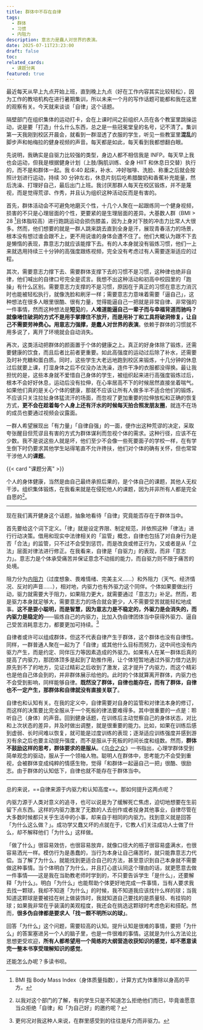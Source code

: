 ```yaml
---
title: 群体中不存在自律
tags:
  - 群体
  - 习惯
  - 内阻力
description: 意志力是蠢人对世界的表演。
date: 2025-07-11T23:23:00
draft: false
toc: 
related_cards:
  - 课题分离
featured: true
---
```


最近每天从早上九点开始上班，直到晚上九点（好在工作内容其实比较轻松），因为工作的教培机构在进行暑期集训，所以未来一个月的写作话题可能都和我在这里的观察有关。今天就来谈谈「自律」这个话题。

隔壁部门在组织集体的运动打卡，会在上课时间之前组织人员在各个教室里跳操运动，说是要「打造」什么什么东西，总之是一些冠冕堂皇的名号，记不清了。集训第一天我刚到校区开晨会，就看到一群湿透了衣服的学生，听见一些教室里**混乱**的脚步声和帕梅拉的健身视频的声音。每天都是如此，每天看到我都想翻白眼。

先说明，我确实是自驱力比较强的类型，身边人都不相信我是 INFP。每天早上我也会运动，但我是根据健身计划（上肢/胸肌训练、全身 HIIT 和休息日交替）执行的，而不是和群体一起。我 6:40 起床，补水、冲好咖啡、洗脸、称重之后就会按照计划进行运动，持续 30 分钟左右，休息片刻后吃希腊酸奶和香蕉补充能量，然后洗澡、打理好自己，最后出门上班。我讨厌那群人每天在校区锻炼，并不是蔑视，而是觉得荒谬、作秀，并且认为组织这种活动反而是有害的。<!--more-->

首先，群体活动会不可避免地磨灭个性，十几个人聚在一起跟练同一个健身视频，损害的不只是心理层面的个性，更要紧的是生理层面的差异。大基数人群（BMI > 28 [^1]且体脂较高）进行跑跳运动会损伤膝盖，因为上身对下肢的冲击力比常人大很多。然而，他们想要的就是一群人跳来跳去直到全身是汗，展现青春活力的场景，根本没有想过谁会跟不上，更不用说谁的身体会遭不住了。他们大概认为跟不下去是懒惰的表现，靠意志力就应该能撑下去。有的人本身就没有锻炼习惯，他们一上来就选用持续三十分钟的高强度跟练视频，完全没有考虑过有人需要逐渐适应的过程。

其次，需要意志力撑下去、需要群体支撑下去的习惯不是习惯，这种律也绝非自律，他们喊出的自律口号完全是谎言。我想不出这种活动和初高中校园里的「跑操」有什么区别。需要意志力支撑的不是习惯，原因在于真正的习惯在意志力消沉时也能被轻松执行，就像洗脸和刷牙一样；需要意志力意味着需要「逼自己」，这种想法在很多人眼里很酷、很有力量，觉得能逼自己一把就是非常自律、非常强的一件事情，然而这种想法是**短见**的，**人难道能逼自己一辈子而与幸福背道而驰吗？就像堵住破洞的方式不是用手掌撑住不放开，而是用补丁和工具将破洞修复，让自己不需要劳神费心。用意志力强撑，是蠢人对世界的表演**。依赖于群体的习惯就不用多说了，离开了环境就会自动消失。

再次，这类活动把群体的颜面置于个体的健康之上。真正的好身体除了锻炼，还需要健康的饮食，而且后者比前者更重要。如此高强度的运动过后除了补水，还需要及时补充糖和蛋白质。同时，这些学生大老远地跑到校区来锻炼，十几分钟的休息过后就要上课，打湿身体之后不仅没办法洗澡，连件干净的衣服都没得换。最让我担忧的是，这些本身就不爱惜自己身体的学生，被组织起来进行高强度锻炼过后，根本不会好好休息，运动后没有拉伸，在心率居高不下的时候居然直接坐着喘气。如果他们真的是关心个体的健康，那就不应该让所有人做多半不适合他们的锻炼，不应该只关注拉扯身体猛流汗的场面，而忽视了更加重要的拉伸放松和正确的恢复方式，**更不会在趁着每个人身上还有汗水的时候每天拍合照发朋友圈**，就连不在场的成员也要通过视频会议露面。

一群人希望展现出「有力量」「自律自强」的一面，便作出这种荒谬的决定，采取夸张醒目但荒谬且有害的方式为群体谋利而忽视个体的需求。这种行径，应该不在少数。我不是说这些人就是坏，他们至少不会像一些死要面子的学校一样，在有学生倒下时仍要求其他学生站得笔直不允许搀扶，他们对个体的确有关怀，但也常常干涉他人的**课题**。

{{< card "课题分离" >}}

个人的身体健康，当然是由自己最终承担后果的，是个体自己的课题，其他人无权干涉。组织集体锻炼，在我看来就是在侵犯他人的课题，因为并非所有人都是完全自愿的[^2]。

---

现在我们离开健身这个话题，抽象地看待「自律」究竟能否存在于群体当中。

首先要给这个词下定义。「律」就是设定界限、制定规范，并依照这种「律法」进行行动决策。借用和现实中法律相关的「监管」概念，自律也包括了对自身行为是否「合法」的监管，只不过不会受到惩罚，而是改良或修正行为，又或者是从「立法」层面对律法进行修正。在我看来，自律是「自驱力」的表现，而非「意志力」。意志力是个体承受痛苦并保证意念不动摇的能力，而自驱力则不限于痛苦的处境。

阻力分为[内阻力](/tags/内阻力/)（过度想象、畏难情绪、完美主义……）和外阻力（天气、经济情况、反对的声音……），相对地，内驱力也有外驱力这个同伴。个体如果要做出行动，驱力就需要大于阻力，如果阻力更大，就需要通过「意志力」补足。然而，若是驱力本身就足够大，需要意志力的场合就会更少，人不需要受苦就能轻松地成事。**这不是耍小聪明，而是智慧，因为意志力是不稳定的，外驱力是会消失的，而内驱力是稳定的**——锻炼自己的内驱力，比加入伪自律团体当中获得外驱力、逼自己受苦消耗意志力，都要更加可持续。[^3]

自律者或许可以组成群体，但这不代表自律产生于群体，这个群体也没有自律性。同样，一群普通人聚在一起为了「自律」或其他什么目标而努力，这中间也没有内驱力产生，而是约定、同伴压力等因素造成的外驱力。如果有人在某一群体后真的提高了内驱力，那团体顶多是起到了助推作用，让个体短暂地通过外驱力借力达到原先到不了的地方，见证过精彩之后收到了激发，这才提升了内驱力，而这个精彩也是他自己体会到的，并非群体展示给他的。此时的个体就算离开群体，内驱力也不会受到影响，同样能够自律。**既然没了群体，自律也能存在，而有了群体，自律也不一定产生，那群体和自律就没有直接关联了**。

自律也和认知有关。在我的定义中，自律需要对自身的监管和对律法本身的修订，而这样的决策要比完全服从于一个死板的律法要难得多。其中很重要的一点是：聆听自己（身体）的声音。回到健身话题，在训练后主动觉察自己的身体状态，对比和上次状态的差异，并及时做出调整，就是很重要的能力。比如，如果在训练后感到虚弱、长时间难以恢复，就可能是过度训练的表现；逐渐适应训练强度并感到游刃有余之后也要主动提升强度，而不是服从于死板的时间长度和组数。然而，**群体不鼓励这样的思考，群体要求的是服从**。《[乌合之众](/library/2024/乌合之众/)》一书指出，心理学群体受到简单观念的驱动，服从于一个领袖人物。聪明人在群体中，思考能力不会受到重视，会被群体变成纯粹的情感生物，觉得「和群体一起逼自己一把」很酷、很励志。由于群体的认知低下，自律也就不能存在于群体当中。

---

总的来说，==自律来源于内驱力和认知高度==。那如何提升这两点呢？

内驱力源于人类对意义的追寻，也可以说是为了缓解死亡焦虑，迫切地想要在生前留下点东西。这样的内驱力激发了无数的人去创作或者投身其他事业，自律尽管在大多数时候都只关乎生活中的小事，却来自于相同的内驱力。找到意义就是回答「为什么这么做？」。成功学又蠢又坏的点就在于，它教人们关注成功人士做了什么，却不解释他们「为什么」这样做。

「做了什么」很容易效仿，也很容易放弃，就像口径大的瓶子很容易盛满水，也很容易洒光一样。模仿行为是愚蠢的，当行为本身让自己痛苦时，就只能靠意志力代偿。当了解了为什么，就能找到更适合自己的方法，甚至意识到自己本身就不需要做这种事情。当个体明白了为什么，并且打心底认同这个理由的话，就更愿意去做一件事情——这是我在当助教老师时学到的，不只要告诉学生「是什么」，还要解释「为什么」。明白「为什么」也能帮助个体更好地完成一件事情，当有人要求我去找一颗球，我却不知道「为什么」的时候，我不知道我应该找什么样的球；当我知道这颗球是要被挂在树上做装饰时，我就知道自己要找的是质量轻、有挂钩的球；如果我非常在乎装潢的美观程度，我还会在挑选这颗球时考虑色彩和搭配。然而，**很多伪自律都是要求人「找一颗不明所以的球」**。

回答「为什么」这个问题，需要较高的认知。提升认知是很难的事情，要把「为什么」的答案塞进另一个人的脑子里，也是一件很难的事情。这就是为什么方法论比思想更受欢迎，**所有人都希望用一个简练的大纲营造收获知识的感觉，却不愿意读完一整本书享受理解知识的感觉**。

还能怎么办呢？多读书呗。

[^1]: BMI 指 Body Mass Index（身体质量指数），计算方式为体重除以身高的平方。

[^2]: 以我对这个部门的了解，有的学生只是不知道怎么拒绝他们而已，毕竟谁愿意当众拒绝「自律」和「为自己好」的邀约呢？

[^3]: 更何况对我这种人来说，在群里感受到的往往是斥力而非驱力。
